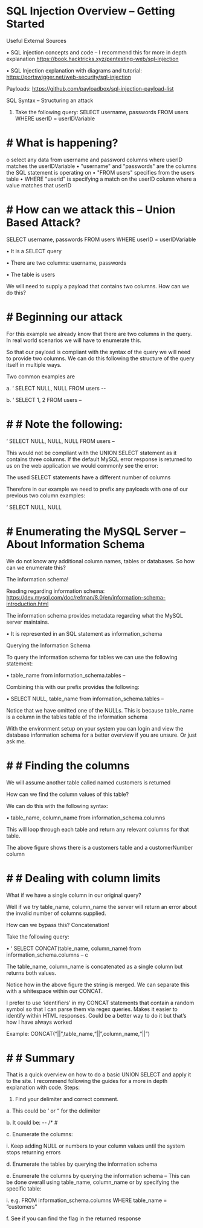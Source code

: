 # SQL Injection Overview – Getting Started 

Useful External Sources

•	SQL injection concepts and code – I recommend this for more in depth explanation https://book.hacktricks.xyz/pentesting-web/sql-injection

•	SQL Injection explanation with diagrams and tutorial: https://portswigger.net/web-security/sql-injection

Payloads: https://github.com/payloadbox/sql-injection-payload-list

SQL Syntax – Structuring an attack

1.	Take the following query:
SELECT username, passwords FROM users WHERE userID = userIDVariable

# # What is happening?
o	select any data from username and password columns where userID matches the userIDVariable
•	"username" and "passwords" are the columns the SQL statement is operating on
•	"FROM users" specifies from the users table
•	WHERE "userid" is specifying a match on the userID column where a value matches that userID

# # How can we attack this – Union Based Attack?

SELECT username, passwords FROM users WHERE userID = userIDVariable

•	It is a SELECT query

•	There are two columns: username, passwords

•	The table is users

We will need to supply a payload that contains two columns. How can we do this?

# # Beginning our attack
For this example we already know that there are two columns in the query. In real world scenarios we will have to enumerate this.

So that our payload is compliant with the syntax of the query we will need to provide two columns. We can do this following the structure of the query itself in multiple ways. 

Two common examples are

a.	‘ SELECT NULL, NULL FROM users --	

b.	‘ SELECT 1, 2 FROM users –

# # # Note the following:
‘ SELECT NULL, NULL, NULL FROM users –

This would not be compliant with the UNION SELECT statement as it contains three columns. If the default MySQL error response is returned to us on the web application we would commonly see the error:

The used SELECT statements have a different number of columns

Therefore in our example we need to prefix any payloads with one of our previous two column examples:

‘ SELECT NULL, NULL 

# # Enumerating the MySQL Server – About Information Schema

We do not know any additional column names, tables or databases. So how can we enumerate this?

The information schema!

Reading regarding information schema: https://dev.mysql.com/doc/refman/8.0/en/information-schema-introduction.html

The information schema provides metadata regarding what the MySQL server maintains.

•	It is represented in an SQL statement as information_schema

Querying the Information Schema

To query the information schema for tables we can use the following statement:

•	table_name from information_schema.tables – 

Combining this with our prefix provides the following:

•	SELECT NULL, table_name from information_schema.tables – 

Notice that we have omitted one of the NULLs. This is because table_name is a column in the tables table of the information schema
 
With the environment setup on your system you can login and view the database information schema for a better overview if you are unsure. Or just ask me.

# # # Finding the columns
We will assume another table called named customers is returned 

How can we find the column values of this table?

We can do this with the following syntax:

•	table_name, column_name from information_schema.columns

This will loop through each table and return any relevant columns for that table.
 
The above figure shows there is a customers table and a customerNumber column

# # # Dealing with column limits

What if we have a single column in our original query? 

Well if we try table_name, column_name the server will return an error about the invalid number of columns supplied. 

How can we bypass this? Concatenation!

Take the following query:

•	‘ SELECT CONCAT(table_name, column_name) from information_schema.columns – c

The table_name, column_name is concatenated as a single column but returns both values. 
 
Notice how in the above figure the string is merged. We can separate this with a whitespace within our CONCAT. 

I prefer to use ‘identifiers’ in my CONCAT statements that contain a random symbol so that I can parse them via regex queries. 
Makes it easier to identify within HTML responses. Could be a better way to do it but that’s how I have always worked

Example: CONCAT(“||”,table_name,“||”,column_name,“||”) 

# # # Summary
That is a quick overview on how to do a basic UNION SELECT and apply it to the site. I recommend following the guides for a more in depth explanation with code.
Steps:

1.	Find your delimiter and correct comment.
   
a.	This could be ‘ or “ for the delimiter

b.	It could be:	--	 /*	# 

c.	Enumerate the columns: 	

i.	Keep adding NULL or numbers to your column values until the system stops returning errors

d.	Enumerate the tables by querying the information schema

e.	Enumerate the columns by querying the information schema – This can be done overall using table_name, column_name  or by specifying the specific table:

i.	e.g. FROM information_schema.columns WHERE table_name = “customers”

f.	See if you can find the flag in the returned response


 







